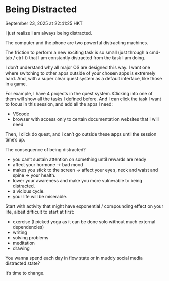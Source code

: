 
# Being Distracted
September 23, 2025 at 22:41:25 HKT

I just realize I am always being distracted.

The computer and the phone are two powerful distracting machines.

The friction to perform a new exciting task is so small (just through a cmd-tab / ctrl-t) that I am constantly distracted from the task I am doing.

I don’t understand why all major OS are designed this way. I want one where switching to other apps outside of your chosen apps is extremely hard. And, with a super clear quest system as a default interface, like those in a game.

For example, I have 4 projects in the quest system. Clicking into one of them will show all the tasks I defined before. And I can click the task I want to focus in this session, and add all the apps I need:
- VScode
- browser with access only to certain documentation websites that I will need

Then, I click do quest, and i can’t go outside these apps until the session time’s up.

The consequence of being distracted?
- you can’t sustain attention on something until rewards are ready
- affect your hormone → bad mood
- makes you stick to the screen → affect your eyes, neck and waist and spine → your health.
- lower your awareness and make you more vulnerable to being distracted.
- a vicious cycle.
- your life will be miserable.

Start with activity that might have exponential / compounding effect on your life, albeit difficult to start at first:
- exercise (I picked yoga as it can be done solo without much external dependencies) 
- writing
- solving problems
- meditation
- drawing


You wanna spend each day in flow state or in muddy social media distracted state? 

It’s time to change.

